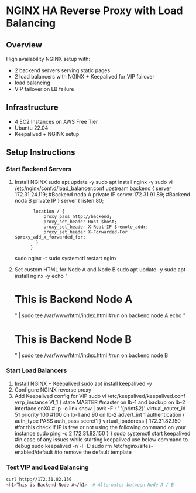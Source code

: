 # NGINX HA Reverse Proxy with Load Balancing
 
## Overview
High availability NGINX setup with:
- 2 backend servers serving static pages
- 2 load balancers with NGINX + Keepalived for VIP failover
- load balancing
- VIP failover on LB failure
 
## Infrastructure
- 4 EC2 Instances on AWS Free Tier
- Ubuntu 22.04
- Keepalived + NGINX setup
 
## Setup Instructions
 
### Start Backend Servers
1. Install NGINX
   sudo apt update -y
   sudo apt install nginx -y
   sudo vi /etc/nginx/conf.d/load_balancer.conf
           upstream backend {
              server 172.31.24.119;  #Backend noda A private IP
              server 172.31.91.89;   #Backend noda B private IP
            }
          server {
              listen 80;
 
              location / {
                  proxy_pass http://backend;
                  proxy_set_header Host $host;
                  proxy_set_header X-Real-IP $remote_addr;
                  proxy_set_header X-Forwarded-For $proxy_add_x_forwarded_for;
               }
             }
   sudo nginx -t
   sudo systemctl restart nginx
2. Set custom HTML for Node A and Node B
   sudo apt update -y
   sudo apt install nginx -y
   echo "<h1>This is Backend Node A</h1>" | sudo tee /var/www/html/index.html   #run on backend node A
   echo "<h1>This is Backend Node B</h1>" | sudo tee /var/www/html/index.html   #run on backend node B
 
### Start Load Balancers
1. Install NGINX + Keepalived
   sudo apt install keepalived -y
2. Configure NGINX reverse proxy
3. Add Keepalived config for VIP
   sudo vi /etc/keepalived/keepalived.conf
   vrrp_instance VI_1 {
    state MASTER   #master on lb-1 and backup on lb-2
    interface enX0    # ip -o link show | awk -F': ' '{print$2}'
    virtual_router_id 51
    priority 100    #100 on lb-1 and 90 on lb-2
    advert_int 1
    authentication {
        auth_type PASS
        auth_pass secret1
    }
    virtual_ipaddress {
    172.31.82.150        #for this check if IP is free or not using the following command on your instance sudo ping -c 2 172.31.82.150
    }
  }
   sudo systemctl start keepalived
   #in case of any issues while starting keepalived use below command to debug
   sudo keepalived -n -l -D
   sudo rm /etc/nginx/sites-enabled/default  #to remove the default template
 
### Test VIP and Load Balancing
```bash
curl http://172.31.82.150
<h1>This is Backend Node A</h1>  # Alternates between Node A / B
